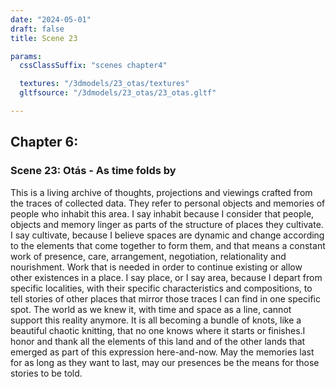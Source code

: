```yaml
---
date: "2024-05-01"
draft: false
title: Scene 23

params:
  cssClassSuffix: "scenes chapter4"

  textures: "/3dmodels/23_otas/textures"
  gltfsource: "/3dmodels/23_otas/23_otas.gltf"

---
```

<h2>Chapter 6:</h2>
<h3>Scene 23: Otás - As time folds by</h3>
<canvas id="c"></canvas>
<p>This is a living archive of thoughts, projections and viewings crafted from the traces of collected data. They refer to personal objects and memories of people who inhabit this area. I say inhabit because I consider that people, objects and memory linger as parts of the structure of places they cultivate. I say cultivate, because I believe spaces are dynamic and change according to the elements that come together to form them, and that means a constant work of presence, care, arrangement, negotiation, relationality and nourishment. Work that is needed in order to continue existing or allow other existences in a place. I say place, or I say area, because I depart from specific localities, with their specific characteristics and compositions, to tell stories of other places that mirror those traces I can find in one specific spot. The world as we knew it, with time and space as a line, cannot support this reality anymore. It is all becoming a bundle of knots, like a beautiful chaotic knitting, that no one knows where it starts or finishes.I honor and thank all the elements of this land and of the other lands that emerged as part of this expression here-and-now. May the memories last for as long as they want to last, may our presences be the means for those stories to be told.</p>
